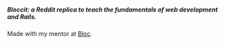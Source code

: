 ##### Bloccit: a Reddit replica to teach the fundamentals of web development and Rails.

Made with my mentor at [Bloc](http://bloc.io).
